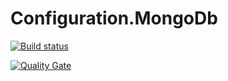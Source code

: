 # Configuration.MongoDb

[![Build status](https://ci.appveyor.com/api/projects/status/nd3ajk44ht3jfeef/branch/master?svg=true)](https://ci.appveyor.com/project/tverboon/configuration-mongodb/branch/master)

[![Quality Gate](https://sonarcloud.io/api/badges/gate?key=midmid.configuration.mongodb)](https://sonarcloud.io/dashboard/index/midmid.configuration.mongodb)
